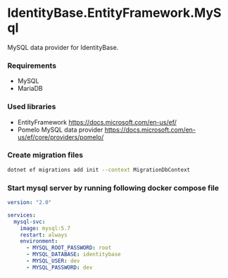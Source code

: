 # IdentityBase.EntityFramework.MySql

MySQL data provider for IdentityBase.

### Requirements 

- MySQL
- MariaDB

### Used libraries

- EntityFramework https://docs.microsoft.com/en-us/ef/
- Pomelo MySQL data provider https://docs.microsoft.com/en-us/ef/core/providers/pomelo/

### Create migration files

```sh
dotnet ef migrations add init --context MigrationDbContext
```

### Start mysql server by running following docker compose file 

```yaml
version: "2.0"

services:
  mysql-svc:
    image: mysql:5.7
    restart: always
    environment:
      - MYSQL_ROOT_PASSWORD: root
      - MYSQL_DATABASE: identitybase
      - MYSQL_USER: dev
      - MYSQL_PASSWORD: dev
```
